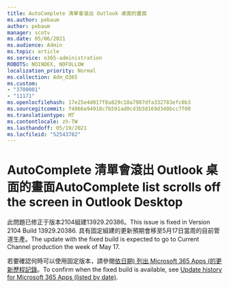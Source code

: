 ```yaml
---
title: AutoComplete 清單會滾出 Outlook 桌面的畫面
ms.author: pebaum
author: pebaum
manager: scotv
ms.date: 05/06/2021
ms.audience: Admin
ms.topic: article
ms.service: o365-administration
ROBOTS: NOINDEX, NOFOLLOW
localization_priority: Normal
ms.collection: Adm_O365
ms.custom:
- "3700001"
- "11171"
ms.openlocfilehash: 17e25e4d017f8a829c18a7987dfa332783efc0b3
ms.sourcegitcommit: f4866e94918c7b591ad0cd3b58169d340bcc7f00
ms.translationtype: MT
ms.contentlocale: zh-TW
ms.lasthandoff: 05/19/2021
ms.locfileid: "52543782"
---
```

# <a name="autocomplete-list-scrolls-off-the-screen-in-outlook-desktop"></a><span data-ttu-id="ed455-102">AutoComplete 清單會滾出 Outlook 桌面的畫面</span><span class="sxs-lookup"><span data-stu-id="ed455-102">AutoComplete list scrolls off the screen in Outlook Desktop</span></span>

<span data-ttu-id="ed455-103">此問題已修正于版本2104組建13929.20386。</span><span class="sxs-lookup"><span data-stu-id="ed455-103">This issue is fixed in Version 2104 Build 13929.20386.</span></span> <span data-ttu-id="ed455-104">具有固定組建的更新預期會移至5月17日當周的目前管道生產。</span><span class="sxs-lookup"><span data-stu-id="ed455-104">The update with the fixed build is expected to go to Current Channel production the week of May 17.</span></span> 

<span data-ttu-id="ed455-105">若要確認何時可以使用固定版本，請參閱[依日期) 列出 Microsoft 365 Apps (的更新歷程記錄](/officeupdates/update-history-microsoft365-apps-by-date)。</span><span class="sxs-lookup"><span data-stu-id="ed455-105">To confirm when the fixed build is available, see [Update history for Microsoft 365 Apps (listed by date)](/officeupdates/update-history-microsoft365-apps-by-date).</span></span>